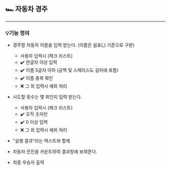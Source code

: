 ## 🏎️ 자동차 경주

---

### 💡기능 정의

- 경주할 자동차 이름을 입력 받는다. (이름은 쉼표(,) 기준으로 구분)

  - 사용자 입력시 (체크 리스트)
  - ✔️ 한글자 이상 입력
  - ✔️ 이름 5글자 이하 (공백 및 스페이스도 길이에 포함)
  - ✔️ 이름 중복 확인
  - ❌ 그 외 입력시 예외 처리

- 시도할 횟수는 몇 회인지 입력 받는다.

  - 사용자 입력시 (체크 리스트)
  - ✔️ 오직 숫자만
  - ✔️ 0 이상 입력
  - ❌ 그 외 입력시 예외 처리

- "실행 결과"라는 텍스트와 함께
- 자동차 전진을 카운트하여 결과창에 보여준다.
- 최종 우승자 출력
